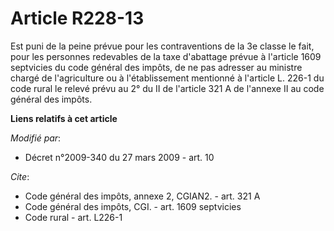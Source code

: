# Article R228-13

Est puni de la peine prévue pour les contraventions de la 3e classe le fait, pour les personnes redevables de la taxe
d'abattage prévue à l'article 1609 septvicies du code général des impôts, de ne pas adresser au ministre chargé de
l'agriculture ou à l'établissement mentionné à l'article L. 226-1 du code rural le relevé prévu au 2° du II de l'article 321
A de l'annexe II au code général des impôts.

**Liens relatifs à cet article**

_Modifié par_:

  - Décret n°2009-340 du 27 mars 2009 - art. 10

_Cite_:

  - Code général des impôts, annexe 2, CGIAN2. - art. 321 A
  - Code général des impôts, CGI. - art. 1609 septvicies
  - Code rural - art. L226-1
